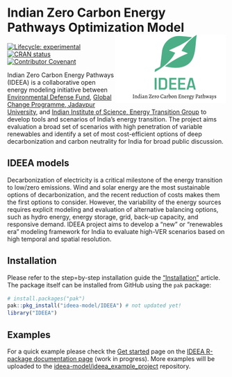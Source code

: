 
<!-- README.md is generated from README.Rmd. Please edit that file -->

# Indian Zero Carbon Energy Pathways Optimization Model <img src="man/figures/logo.png" align="right" width="256"/>

<!-- badges: start -->

[![Lifecycle:
experimental](https://img.shields.io/badge/lifecycle-experimental-orange.svg)](https://lifecycle.r-lib.org/articles/stages.html#experimental)
[![CRAN
status](https://www.r-pkg.org/badges/version/IDEEA.dev)](https://CRAN.R-project.org/package=IDEEA.dev)
[![Contributor
Covenant](https://img.shields.io/badge/Contributor%20Covenant-2.1-4baaaa.svg)](code_of_conduct.md)

<!-- badges: end -->
<!-- ## About -->

Indian Zero Carbon Energy Pathways (IDEEA) is a collaborative open
energy modeling initiative between [Environmental Defense
Fund](www.edf.org), [Global Change Programme, Jadavpur
University](http://juglobalchangeprogram.org/gcp/), and [Indian
Institute of Science, Energy Transition Group](https://iisc.ac.in/) to
develop tools and scenarios of India’s energy transition. The project
aims evaluation a broad set of scenarios with high penetration of
variable renewables and identify a set of most cost-efficient options of
deep decarbonization and carbon neutrality for India for broad public
discussion.

## IDEEA models

Decarbonization of electricity is a critical milestone of the energy
transition to low/zero emissions. Wind and solar energy are the most
sustainable options of decarbonization, and the recent reduction of
costs makes them the first options to consider. However, the variability
of the energy sources requires explicit modeling and evaluation of
alternative balancing options, such as hydro energy, energy storage,
grid, back-up capacity, and responsive demand. IDEEA project aims to
develop a “new” or “renewables era” modeling framework for India to
evaluate high-VER scenarios based on high temporal and spatial
resolution.

## Installation

Please refer to the step=by-step installation guide the
[“Installation”](https://ideea-model.github.io/IDEEA/articles/install.html)
article. The package itself can be installed from GitHub using the `pak`
package:

``` r
# install.packages("pak")
pak::pkg_install("ideea-model/IDEEA") # not updated yet!
library("IDEEA")
```

## Examples

For a quick example please check the [Get
started](https://ideea-model.github.io/IDEEA/articles/IDEEA.html) page
on the [IDEEA R-package documentation
page](https://ideea-model.github.io/IDEEA) (work in progress). More
examples will be uploaded to the
[ideea-model/ideea_example_project](https://github.com/ideea-model/ideea_example_project)
repository.
